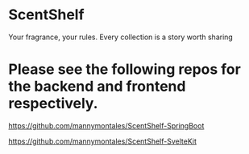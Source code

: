 # ScentShelf

Your fragrance, your rules. Every collection is a story worth sharing

# Please see the following repos for the backend and frontend respectively.

https://github.com/mannymontales/ScentShelf-SpringBoot 


https://github.com/mannymontales/ScentShelf-SvelteKit
